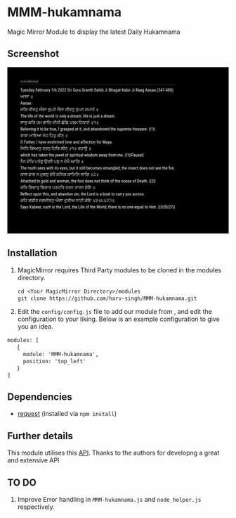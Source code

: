 # MMM-hukamnama
Magic Mirror Module to display the latest Daily Hukamnama 


## Screenshot
![HukamnamaImage](/images/image.png)


## Installation

1. MagicMirror requires Third Party modules to be cloned in the modules directory.
   ```
   cd <Your MagicMirror Directory>/modules
   git clone https://github.com/harv-singh/MMM-hukamnama.git
   ```
2. Edit the `config/config.js` file to add our module from <Your MagicMirror Directory>, and edit the configuration 
   to your liking. Below is an example configuration to give you an idea.
  
 ```
 modules: [
    {
      module: 'MMM-hukamnama',
      position: 'top_left'
    }
]
 ```

## Dependencies
- [request](https://www.npmjs.com/package/request) (installed via `npm install`)

## Further details

This module utilises this [API](https://github.com/GurbaniNow/api). Thanks to the authors for developng a great and extensive API 

## TO DO
1. Improve Error handling in `MMM-hukamnama.js` and `node_helper.js` respectively.


